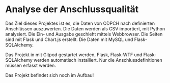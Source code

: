 # Analyse der Anschlussqualität

Das Ziel dieses Projektes ist es, die Daten von ODPCH nach definierten Anschlüssen auszuwerten. Die Daten werden als CSV importiert, mit Python analysiert.
Die Ein- und Ausgabe geschieht mittels Webbrowser. Die Seiten sind mit Flask und Chart.js erstellt. Die Daten mit MySQL und Flask-SQLAlchemy.

Das Projekt in mit Gitpod gestartet werden, Flask, Flask-WTF und Flask-SQLAlchemy werden automatisch installiert. Nur die Anschlussdefinitionen müssen erfasst werden.

Das Projekt befindet sich noch im Aufbau!
